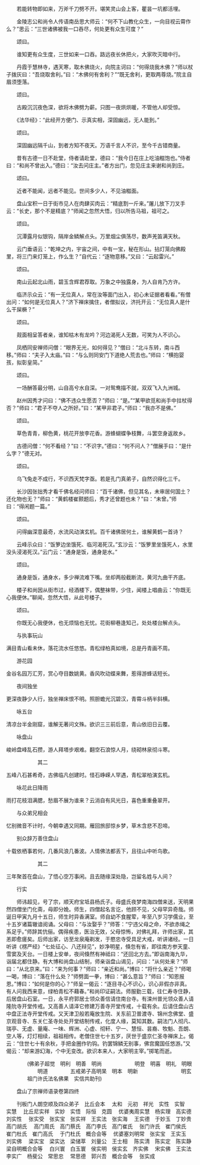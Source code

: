 <!-- { "loadSidebar": true } -->
　　若能转物即如来，万斧千刀劈不开。堪笑灵山会上客，瞿昙一坑都活埋。

　　金陵志公和尚令人传语南岳思大师云：“何不下山教化众生，一向目视云霄作么？”思云：“三世诸佛被我一口吞尽，何处更有众生可度？”

　　颂曰。

　　谁知更有众生度，三世如来一口吞。路远夜长休把火，大家吹灭暗中行。

　　丹霞于慧林寺，遇天寒，取木佛烧火，向院主诃曰：“何得烧我木佛？”师以杖子拨灰曰：“吾烧取舍利。”曰：“木佛何有舍利？”“既无舍利，更取两尊烧。”院主自眉须堕落。

　　颂曰。

　　古殿沉沉夜色深，欲将木佛劈为薪。只图一夜烘烘暖，不管他人却受惊。

　　《法华经》：“此经开方便门、示真实相，深固幽远，无人能到。”

　　颂曰。

　　深固幽远隔千山，到者方知不夜天。万语千言人不识，至今千古错商量。

　　昔有古德一日不赴堂，侍者请赴堂，德曰：“我今日在庄上吃油糍饱也。”侍者曰：“和尚不曾出入。”德曰：“汝去问庄主。”者方出门，忽见庄主来谢和尚到庄。

　　颂曰。

　　近者不能闻，远者不能见。世间多少人，不见油糍面。

　　盘山宝积一日于街市见人在肉肆买肉云：“精底割一斤来。”屠儿放下刀叉手云：“长史，那个不是精底？”师闻之忽然大悟，归以所告马祖，祖可之。

　　颂曰。

　　沉潭露月似银钩，隔岸金鳞解点头。万里烟尘俱荡尽，数声羌笛满天秋。

　　云门垂语云：“乾坤之内，宇宙之间，中有一宝，秘在形山。拈灯笼向佛殿里，将三门来灯笼上，作么生？”自代云：“逐物意移。”又曰：“云起雷兴。”

　　颂曰。

　　南山云起北山雨，碧玉含辉君荐取。万象之中独露身，为人自肯乃方许。

　　临济示众云：“有一无位真人，常在汝等面门出入，初心未证据者看看。”有僧出问：“如何是无位真人？”济下禅床擒住，者僧拟议，济托开云：“无位真人是什么干屎橛？”

　　颂曰。

　　觌面相呈答者亲，谁知枯木有龙吟？河边渴死人无数，可笑为人不识心。

　　凤栖同安禅师问僧：“眼界无光，如何得见？”僧曰：“北斗东转，南斗西移。”师曰：“夫子入太庙。”曰：“与么则同安门下道绝人荒去也。”师曰：“横抱婴孩，拟彰皇简。”

　　颂曰。

　　一场酬答最分明，山自高兮水自深。一对鸳鸯描不就，双双飞入九洲城。

　　赵州因秀才问曰：“佛不违众生愿否？”师曰：“是。”“某甲欲觅和尚手中拄杖得否？”师曰：“君子不夺人之所好。”曰：“某甲非君子。”师曰：“我亦不是佛。”

　　颂曰。

　　草色青青，柳色黄，桃花开放李花香。游蜂蝴蝶争枝舞，斗罢空身返故乡。

　　古德问僧：“何不看经？”曰：“不识字。”德曰：“何不问人？”僧展手曰：“是什么字？”德无对。

　　颂曰。

　　乌飞兔走不成行，不识西天梵字亟。若是孔门真弟子，自然识得化三千。

　　长沙因张拙秀才看千佛名经问师曰：“百千诸佛，但见其名，未审居何国土？还化物也无？”师曰：“黄鹤楼崔颢题后，秀才还曾题也未？”曰：“未曾。”师曰：“得闲题一篇。”

　　颂曰。

　　问得幽深意最奇，水流风动演玄机。百千诸佛居何土，谁解黄鹤一首诗？

　　云峰示众曰：“饭箩边坐饿死、临河渴死汉。”玄沙云：“饭箩里坐饿死人，水里没头浸渴死汉。”云门云：“通身是饭，通身是水。”

　　颂曰。

　　通身是饭，通身水，多少禅流难下嘴。坐却两般截断流，黄河九曲干齐底。

　　楼子和尚因从街市过，经酒楼下，偶整袜带，少住，闻楼上唱曲云：“你既无心我便休。”聊闻，忽然大悟，从此号楼子。

　　颂曰。

　　你既无心我便休，也无烦恼也无忧。花街柳巷逢知己，处处楼台解点头。

　　与执事玩山

满目青山看未休，落花流水任悠悠。青松绿柏真如境，总是丹青画不周。

　　游花园

金谷名园万汇芳，赏心夺目数姚黄。香风吹动蝶来舞，惹得游蜂话短长。

　　夜间独坐

更深夜静少人行，独坐禅床恨不明。照胆蟾光沉碧汉，青霄斗柄半斜横。

　　咏五台

清凉台半金刚窟，谁解无著问文殊。欲识三三前后意，青山依旧日云覆。

　　咏盘山

峻岭盘峰乱石攒，游人拜塔步艰难。翻空石浪惊人月，绕砌林泉彻斗寒。

　　　　　　其二

五峰八石甚希奇，古佛临凡创建时。怪石峥嵘人罕遇，青松翠柏演玄机。

　　咏花此日降雨

雨打花枝泪满腮，愁眉不展为谁来？云消自有风光日，喜色重重叠翠开。

　　与众弟兄相会

忆别微音不计时，今朝幸遇又同期。雁回旅邸惊乡梦，草木含悲不忍啼。

　　别众辞万善住盘山

十载依栖事若何，几番风浪几番波。人情佛法都丢下，且往山中听鸟歌。

　　　　　　其二

三年聚首在盘山，了悟心空万事闲。且去随缘深处隐，岂留名姓与人间？

　　行实

　　师讳超见，号了宗，顺天府宝坻县杨氏子。母盛氏夜梦南海四僧来送，天明果然四僧坐门化斋，母即分娩。师生，四僧起名言讫，他顾不见，父母罕异奇哉。师诞日甲寅九月十五日，师生时异香满室。师自幼不食腥荤，年至八岁习学儒业，至十五岁诸篇辙谙阅诵。父母曰：“与汝娶乎？”师答：“宁违父母之命，不欲赤绳之系足乎。”师辞其伉俪。偶得疾患，医治无效，父母惊怖，对佛礼拜，许师出家，其恙即愈瘥矣。后师出家，访至龙泉庵剃发，于愍忠寺受具足大戒，听讲诸经。一日听讲《楞严经》“七处征心、八还辩见”，妙净明星，倏忽有省，即往南方参天童、雪窦及天台。一日楼上安单，夜间倏然有神祗曰：“还回北方去。”即诣南海九华，诣届北都住静。有大博和尚盘山结制，师亲诣盘山谒见，问曰：“从何处来？”师曰：“从北京来。”曰：“来为何事？”师曰：“亲近和尚。”博曰：“将什么亲近？”师喝一喝，博曰：“落在什么处？”师劈面一拳，博曰：“甚么意旨？”师曰：“知恩报恩。”博曰：“如何是你的心？”师呈一偈云：“逐目寻心不识心，识心非假亦非真。有人问我西来意，绿柏青松不藉春。”和尚印证嗣法。师服勤三载，往仁寿寺住静，后居盘山石室。一日，永平府郭居士领众善信请住南台寺。有滦州普光领众善人请隆阭寺开堂传戒。又高善人请泽它修建万善寺开堂传戒，十载有余。后请住盘山古中盘正法寺开堂传戒。又天津卫般若庵放生院、关东前卫普渡寺、锦州念佛堂、盛京观音寺、东关仁圣寺处处开堂结制传戒，化度人缘，莫知其数。嗣法门人彻凡、瑞亭、无虚、量庵、一味、辉洲、心虚、彻轩、宁一、慧恒、昙裔、牧魁、吾朗、空人等，灯灯相续，祖祖相传。老僧住世七十五岁，厌世于盛京仁圣寺禅床上。偈云：“住世七十有余秋，手把金圈作钓钩。钓罢锦鳞无别事，佛宫魔国任悠游。”又偈云：“却来游幻海，个中无变改。欲识本来人，大家明主宰。”掷笔而逝。

　　　　(佛弟子超觉　明利　明善　明尚
　　　　　　明登　明喜　明礼　明眼
　　　　　　明道　
　　　五戒弟子高明杲　明本　明新
　　　　　　　　明玄
　　　　祖门许氏法名佛果　实信共助刊)

　　盘山了宗禅师语录卷第四终

　　刊板门人朗空顺及四众弟子　比丘会本
　太和　元初　祥光　实性　实智　实慧
　比丘尼实祥　实妙　实悟　际恒　克圆
　优婆夷周实慧　杨实理　高实德　刘实性
　张实受　张实宝　张实祥　王实法　张实海
　王实德　于妙玉　丁妙贵　高门胡氏
　高门周氏　高门蔡氏　高门李氏　高门崔氏
　张门许氏　崔门侯氏　崔门杜氏　崔门高氏
　于门杜氏　概合会等
　优婆塞刘明常　张实宝　王实玉　刘实佛
　梁实宝　梁实达　梁储萃　刘量公　王士相
　陈实清　陈实定　陈实静　梁自明概合会等
　白兴寰　白玉寰　侯实明　侯实玄　齐实佛
　宋实佛　王实法　李实广　杨斐公　常思忠
　常思德　郭兴吾　概合会等
　张实成
